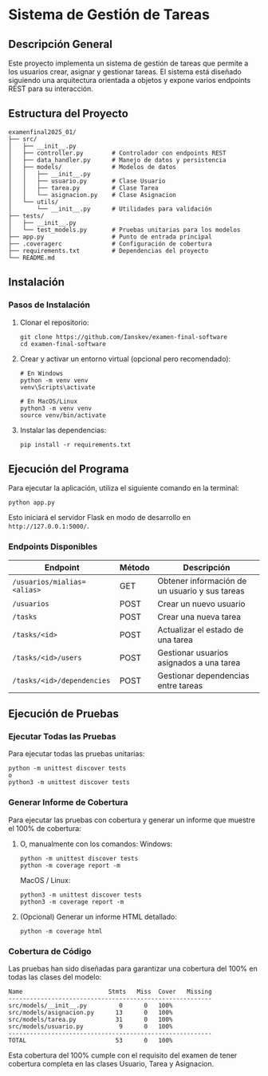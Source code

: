 # Sistema de Gestión de Tareas

## Descripción General
Este proyecto implementa un sistema de gestión de tareas que permite a los usuarios crear, asignar y gestionar tareas. El sistema está diseñado siguiendo una arquitectura orientada a objetos y expone varios endpoints REST para su interacción.

## Estructura del Proyecto
```
examenfinal2025_01/
├── src/
│   ├── __init__.py
│   ├── controller.py        # Controlador con endpoints REST
│   ├── data_handler.py      # Manejo de datos y persistencia
│   ├── models/              # Modelos de datos
│   │   ├── __init__.py
│   │   ├── usuario.py       # Clase Usuario
│   │   ├── tarea.py         # Clase Tarea
│   │   └── asignacion.py    # Clase Asignacion
│   └── utils/
│       └── __init__.py      # Utilidades para validación
├── tests/
│   ├── __init__.py
│   └── test_models.py       # Pruebas unitarias para los modelos
├── app.py                   # Punto de entrada principal
├── .coveragerc              # Configuración de cobertura
├── requirements.txt         # Dependencias del proyecto
└── README.md
```

## Instalación

### Pasos de Instalación
1. Clonar el repositorio:
   ```
   git clone https://github.com/Ianskev/examen-final-software
   cd examen-final-software
   ```

2. Crear y activar un entorno virtual (opcional pero recomendado):
   ```
   # En Windows
   python -m venv venv
   venv\Scripts\activate

   # En MacOS/Linux
   python3 -m venv venv
   source venv/bin/activate
   ```

3. Instalar las dependencias:
   ```
   pip install -r requirements.txt
   ```

## Ejecución del Programa

Para ejecutar la aplicación, utiliza el siguiente comando en la terminal:
```
python app.py
```

Esto iniciará el servidor Flask en modo de desarrollo en `http://127.0.0.1:5000/`.

### Endpoints Disponibles

| Endpoint | Método | Descripción |
|----------|--------|-------------|
| `/usuarios/mialias=<alias>` | GET | Obtener información de un usuario y sus tareas |
| `/usuarios` | POST | Crear un nuevo usuario |
| `/tasks` | POST | Crear una nueva tarea |
| `/tasks/<id>` | POST | Actualizar el estado de una tarea |
| `/tasks/<id>/users` | POST | Gestionar usuarios asignados a una tarea |
| `/tasks/<id>/dependencies` | POST | Gestionar dependencias entre tareas |

## Ejecución de Pruebas

### Ejecutar Todas las Pruebas
Para ejecutar todas las pruebas unitarias:
```
python -m unittest discover tests
o
python3 -m unittest discover tests
```

### Generar Informe de Cobertura
Para ejecutar las pruebas con cobertura y generar un informe que muestre el 100% de cobertura:

1. O, manualmente con los comandos:
   Windows:
   ```
   python -m unittest discover tests
   python -m coverage report -m
   ```

   MacOS / Linux:
   ```
   python3 -m unittest discover tests
   python3 -m coverage report -m
   ```

2. (Opcional) Generar un informe HTML detallado:
   ```
   python -m coverage html
   ```

### Cobertura de Código
Las pruebas han sido diseñadas para garantizar una cobertura del 100% en todas las clases del modelo:

```
Name                        Stmts   Miss  Cover   Missing
---------------------------------------------------------
src/models/__init__.py         0      0   100%
src/models/asignacion.py      13      0   100%
src/models/tarea.py           31      0   100%
src/models/usuario.py          9      0   100%
---------------------------------------------------------
TOTAL                         53      0   100%
```

Esta cobertura del 100% cumple con el requisito del examen de tener cobertura completa en las clases Usuario, Tarea y Asignacion.